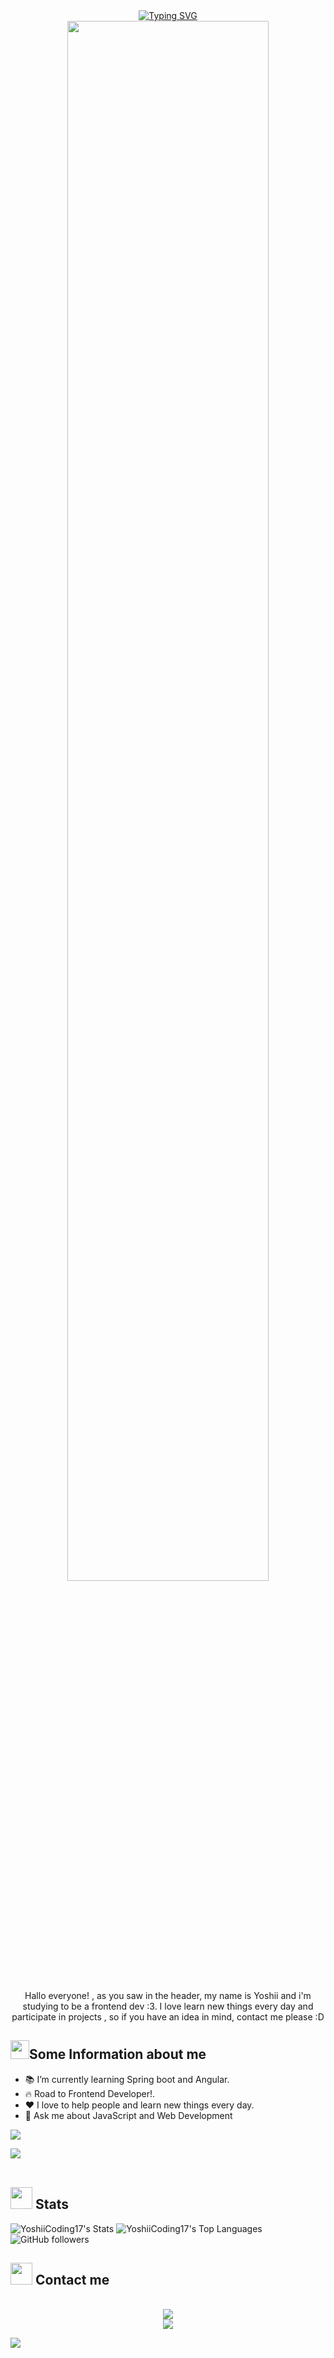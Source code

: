 <div align="center">
    <a href="https://git.io/typing-svg"><img src="https://readme-typing-svg.demolab.com?font=Fira+Code&size=30&weight=700&pause=1000&color=4EF785&background=4A20FF00&center=true&vCenter=true&random=false&width=700&lines=Hello+World!+My+name+is+Jeff(Yoshii)%F0%9F%91%8B"         alt="Typing SVG" /></a>
</div>
<div align="center">
    <img align="center" src="https://tenor.com/es-US/view/nice-bakuretsu-thumbs-thumbs-up-nice-bakuretsu-gif-13721418.gif" width="80%">
</div>
<br>
<p align="center">Hallo everyone! , as you saw in the header, my name is Yoshii and i'm studying to be a frontend dev :3. I love learn new things every    day and participate in projects , so if you have an idea in mind, contact me please :D</p>

<h2><img src="https://media.giphy.com/media/v1.Y2lkPTc5MGI3NjExbTc5NzFsOWVrM2ppanJ6cTJneDhuM21pNzU4bXNnZ2N4M3NmcjJvcCZlcD12MV9pbnRlcm5hbF9naWZfYnlfaWQmY3Q9Zw/ZtJUz2AomrhiOyWhMO/giphy.gif" width="30" margin="0" />Some Information about me</h2> 

  - 📚 I’m currently learning Spring boot and Angular.
  - 🔥 Road to Frontend Developer!.
  - ❤  I love to help people and learn new things every day.
  - 💬 Ask me about JavaScript and Web Development

<picture><img src="https://media2.giphy.com/media/v1.Y2lkPTc5MGI3NjExazludmw3am9rbGZ1dmtqaXZrM2tzNDMxa2M1cGk1dGxhbnowMmh3MiZlcD12MV9pbnRlcm5hbF9naWZfYnlfaWQmY3Q9Zw/bjxvhhQfl5y9DhuJam/giphy.gif"></picture>
  
<img src="https://user-images.githubusercontent.com/73097560/115834477-dbab4500-a447-11eb-908a-139a6edaec5c.gif"><br><br>


 <h2><img src="https://media.giphy.com/media/iY8CRBdQXODJSCERIr/giphy.gif" width="35" margin="0" /> Stats</h2> 
<div>
    
  ![YoshiiCoding17's Stats](https://github-readme-stats.vercel.app/api?username=YoshiiCoding17&theme=vue-dark&show_icons=true&hide_border=true&count_private=true)
  ![YoshiiCoding17's Top Languages](https://github-readme-stats.vercel.app/api/top-langs/?username=YoshiiCoding17&theme=vue-dark&show_icons=true&hide_border=true&layout=compact)
  ![GitHub followers](https://img.shields.io/github/followers/YoshiiCoding17?style=social)
  
</div>

<h2><img src="https://media0.giphy.com/media/v1.Y2lkPTc5MGI3NjExeWsweGp4dXhlNTMybzk0c29iaWV1amY0eW91cGJianR4N3BlaGpxeiZlcD12MV9pbnRlcm5hbF9naWZfYnlfaWQmY3Q9cw/qK1jwlof0qNa6AasWs/giphy.gif" width="35" margin="0" />  Contact me</h2> 
<br>

<div align="center">
   <div>
       <a href="https://www.linkedin.com/in/jeff-berru/" target="_blank"><img src="https://img.shields.io/badge/-linkedin-blue?style=for-the-badge&logo=Linkedin&logoColor=white&link=https://www.linkedin.com/in/jeff-berru/"></a>
   </div> 
    <div>
       <a href="mailto:j84974562@gmail.com" target="_blank"><img src="https://img.shields.io/badge/gmail:  Yoshii-%23EA4335.svg?style=for-the-badge&logo=gmail&logoColor=white"></a>
   </div> 
    
</div>

<img src="https://user-images.githubusercontent.com/73097560/115834477-dbab4500-a447-11eb-908a-139a6edaec5c.gif"><br><br>

<!--
**YoshiiCoding17/YoshiiCoding17** is a ✨ _special_ ✨ repository because its `README.md` (this file) appears on your GitHub profile.

-->
